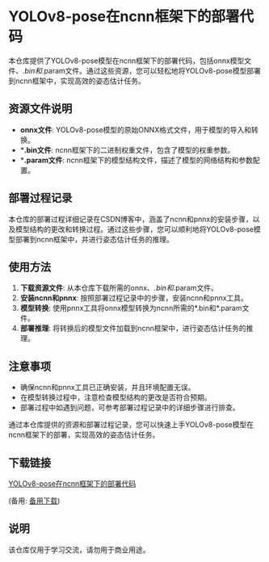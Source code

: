 # YOLOv8-pose在ncnn框架下的部署代码

本仓库提供了YOLOv8-pose模型在ncnn框架下的部署代码，包括onnx模型文件、*.bin和*.param文件。通过这些资源，您可以轻松地将YOLOv8-pose模型部署到ncnn框架中，实现高效的姿态估计任务。

## 资源文件说明

- **onnx文件**: YOLOv8-pose模型的原始ONNX格式文件，用于模型的导入和转换。
- ***.bin文件**: ncnn框架下的二进制权重文件，包含了模型的权重参数。
- ***.param文件**: ncnn框架下的模型结构文件，描述了模型的网络结构和参数配置。

## 部署过程记录

本仓库的部署过程详细记录在CSDN博客中，涵盖了ncnn和pnnx的安装步骤，以及模型结构的更改和转换过程。通过这些步骤，您可以顺利地将YOLOv8-pose模型部署到ncnn框架中，并进行姿态估计任务的推理。

## 使用方法

1. **下载资源文件**: 从本仓库下载所需的onnx、*.bin和*.param文件。
2. **安装ncnn和pnnx**: 按照部署过程记录中的步骤，安装ncnn和pnnx工具。
3. **模型转换**: 使用pnnx工具将onnx模型转换为ncnn所需的*.bin和*.param文件。
4. **部署推理**: 将转换后的模型文件加载到ncnn框架中，进行姿态估计任务的推理。

## 注意事项

- 确保ncnn和pnnx工具已正确安装，并且环境配置无误。
- 在模型转换过程中，注意检查模型结构的更改是否符合预期。
- 部署过程中如遇到问题，可参考部署过程记录中的详细步骤进行排查。

通过本仓库提供的资源和部署过程记录，您可以快速上手YOLOv8-pose模型在ncnn框架下的部署，实现高效的姿态估计任务。

## 下载链接
[YOLOv8-pose在ncnn框架下的部署代码](https://pan.quark.cn/s/507a565d166a) 

(备用: [备用下载](https://pan.baidu.com/s/1kue7s_NdUM9iLCmrYVt_cg?pwd=1234))

## 说明

该仓库仅用于学习交流，请勿用于商业用途。
